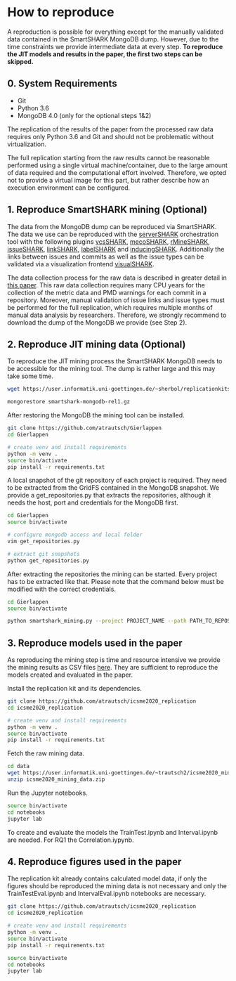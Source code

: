# How to reproduce

A reproduction is possible for everything except for the manually validated data contained in the SmartSHARK MongoDB dump. However, due to the time constraints we provide intermediate data at every step.
**To reproduce the JIT models and results in the paper, the first two steps can be skipped.**

## 0. System Requirements

- Git
- Python 3.6
- MongoDB 4.0 (only for the optional steps 1&2)

The replication of the results of the paper from the processed raw data requires only Python 3.6 and Git and should not be problematic without virtualization.

The full replication starting from the raw results cannot be reasonable performed using a single virtual machine/container, due to the large amount of data required and the computational effort involved. Therefore, we opted not to provide a virtual image for this part, but rather describe how an execution environment can be configured.


## 1. Reproduce SmartSHARK mining (Optional)

The data from the MongoDB dump can be reproduced via SmartSHARK. The data we use can be reproduced with the [serverSHARK](https://github.com/smartshark/serverSHARK) orchestration tool with the following plugins [vcsSHARK](https://github.com/smartshark/vcsSHARK), [mecoSHARK](https://github.com/smartshark/mecoSHARK), [rMineSHARK](https://github.com/smartshark/rMineSHARK), [issueSHARK](https://github.com/smartshark/issueSHARK), [linkSHARK](https://github.com/smartshark/linkSHARK), [labelSHARK](https://github.com/smartshark/labelSHARK) and [inducingSHARK](https://github.com/smartshark/inducingSHARK). Additionally the links between issues and commits as well as the issue types can be validated via a visualization frontend [visualSHARK](https://github.com/smartshark/visualSHARK).

The data collection process for the raw data is described in greater detail in [this paper](https://arxiv.org/abs/1911.08938). This raw data collection requires many CPU years for the collection of the metric data and PMD warnings for each commit in a repository. Moreover, manual validation of issue links and issue types must be performed for the full replication, which requires multiple months of manual data analysis by researchers. Therefore, we strongly recommend to download the dump of the MongoDB we provide (see Step 2). 


## 2. Reproduce JIT mining data (Optional)

To reproduce the JIT mining process the SmartSHARK MongoDB needs to be accessible for the mining tool. The dump is rather large and this may take some time.

```bash
wget https://user.informatik.uni-goettingen.de/~sherbol/replicationkits/replication-kit-emse-2020-defect-prediction-data/smartshark-mongodb-rel1.gz

mongorestore smartshark-mongodb-rel1.gz
```

After restoring the MongoDB the mining tool can be installed.

```bash
git clone https://github.com/atrautsch/Gierlappen
cd Gierlappen

# create venv and install requirements
python -m venv .
source bin/activate
pip install -r requirements.txt
```

A local snapshot of the git repository of each project is required. They need to be extracted from the GridFS contained in the MongoDB snapshot.
We provide a get_repositories.py that extracts the repositories, although it needs the host, port and credentials for the MongoDB first.

```bash
cd Gierlappen
source bin/activate

# configure mongodb access and local folder
vim get_repositories.py

# extract git snapshots
python get_repositories.py
```

After extracting the repositories the mining can be started. Every project has to be extracted like that. Please note that the command below must be modified with the correct credentials. 

```bash
cd Gierlappen
source bin/activate

python smartshark_mining.py --project PROJECT_NAME --path PATH_TO_REPOSITORY --file-check --label-name JLMIV+R --db-host SMARTSHARK_MONGODB_HOST --db-port SMARTSHARK_MONGODB_PORT --db-name SMARTSHARK_MONGODB_DATABASE --db-user SMARTSHARK_MONGODB_USER --db-pw SMARTSHARK_MONGODB_PASSWORD --db-auth SMARTSHARK_MONGODB_AUTHENTICATION_SOURCE
```


## 3. Reproduce models used in the paper

As reproducing the mining step is time and resource intensive we provide the mining results as CSV files [here](https://hdl.handle.net/21.11101/0000-0007-E7D1-8). They are sufficient to reproduce the models created and evaluated in the paper.

Install the replication kit and its dependencies.
```bash
git clone https://github.com/atrautsch/icsme2020_replication
cd icsme2020_replication

# create venv and install requirements
python -m venv .
source bin/activate
pip install -r requirements.txt
```

Fetch the raw mining data.
```bash
cd data
wget https://user.informatik.uni-goettingen.de/~trautsch2/icsme2020_mining_data.zip
unzip icsme2020_mining_data.zip
```

Run the Jupyter notebooks.

```bash
source bin/activate
cd notebooks
jupyter lab
```

To create and evaluate the models the TrainTest.ipynb and Interval.ipynb are needed. For RQ1 the Correlation.iypynb.


## 4. Reproduce figures used in the paper

The replication kit already contains calculated model data, if only the figures should be reproduced the mining data is not necessary and only the TrainTestEval.ipynb and IntervalEval.ipynb notebooks are necessary.

```bash
git clone https://github.com/atrautsch/icsme2020_replication
cd icsme2020_replication

# create venv and install requirements
python -m venv .
source bin/activate
pip install -r requirements.txt
```

```bash
source bin/activate
cd notebooks
jupyter lab
```
